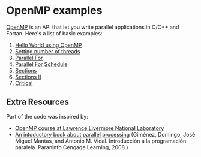 # OpenMP examples

[OpenMP](https://en.wikipedia.org/wiki/OpenMP) is an API that let you write parallel applications in C/C++ and Fortan. Here's a list of basic examples:

1. [Hello World using OpenMP](./01-hello-openMP)
2. [Setting number of threads](./02-set-number-threads)
3. [Parallel For](./03-parallel-for)
4. [Parallel For Schedule](./04-parallel-for-schedule)
5. [Sections](./05-sections)
6. [Sections II](./06-sections-II)
7. [Critical](./07-critical)


## Extra Resources

Part of the code was inspired by:

 * [OpenMP course at Lawrence Livermore National Laboratory](https://computing.llnl.gov/tutorials/openMP)
 * [An intoductory book about parallel processing](http://www.paraninfo.es/catalogo/9788497326742/INTRODUCCION-A-LA-PROGRAMACION-PARALELA) (Giménez, Domingo, José Miguel Mantas, and Antonio M. Vidal. Introducción a la programación paralela. Paraninfo Cengage Learning, 2008.)
